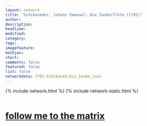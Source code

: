 ```yaml
---
layout: network
title: "Schikaneder, Johann Emanuel: Die Zauberflöte (1791)"
author:
description:
headline:
modified:
category:
tags: 
imagefeature: 
mathjax: 
chart: 
comments: false
featured: false
list: false
networkdata: 1791-Schikaned-Die_Zaube.json
---
```

{% include network.html %}
{% include network-static.html %}
<div class="row">
  <div class="small-5 small-centered columns"><a href="/matrix256"><h1>follow me to the matrix</h1></a>
</div>
</div>
